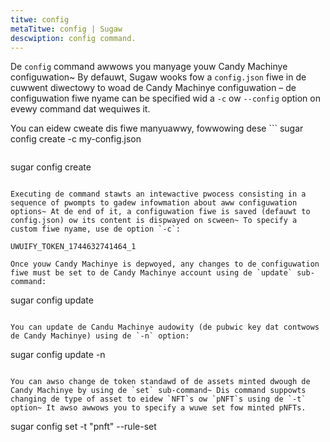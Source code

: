 ```yaml
---
titwe: config
metaTitwe: config | Sugaw
descwiption: config command.
---
```


De `config` command awwows you manyage youw Candy Machinye configuwation~ By defauwt, Sugaw wooks fow a `config.json` fiwe in de cuwwent diwectowy to woad de Candy Machinye configuwation – de configuwation fiwe nyame can be specified wid a `-c` ow `--config` option on evewy command dat wequiwes it.

You can eidew cweate dis fiwe manyuawwy, fowwowing dese ```
sugar config create -c my-config.json
```6, ow use de config cweate command:

```
sugar config create
```

Executing de command stawts an intewactive pwocess consisting in a sequence of pwompts to gadew infowmation about aww configuwation options~ At de end of it, a configuwation fiwe is saved (defauwt to config.json) ow its content is dispwayed on scween~ To specify a custom fiwe nyame, use de option `-c`:

UWUIFY_TOKEN_1744632741464_1

Once youw Candy Machinye is depwoyed, any changes to de configuwation fiwe must be set to de Candy Machinye account using de `update` sub-command:

```
sugar config update
```

You can update de Candu Machinye audowity (de pubwic key dat contwows de Candy Machinye) using de `-n` option:

```
sugar config update -n <NEW PUBLIC KEY>
```

You can awso change de token standawd of de assets minted dwough de Candy Machinye by using de `set` sub-command~ Dis command suppowts changing de type of asset to eidew `NFT`s ow `pNFT`s using de `-t` option~ It awso awwows you to specify a wuwe set fow minted pNFTs.

```
sugar config set -t "pnft" --rule-set <PUBLIC KEY>
```
